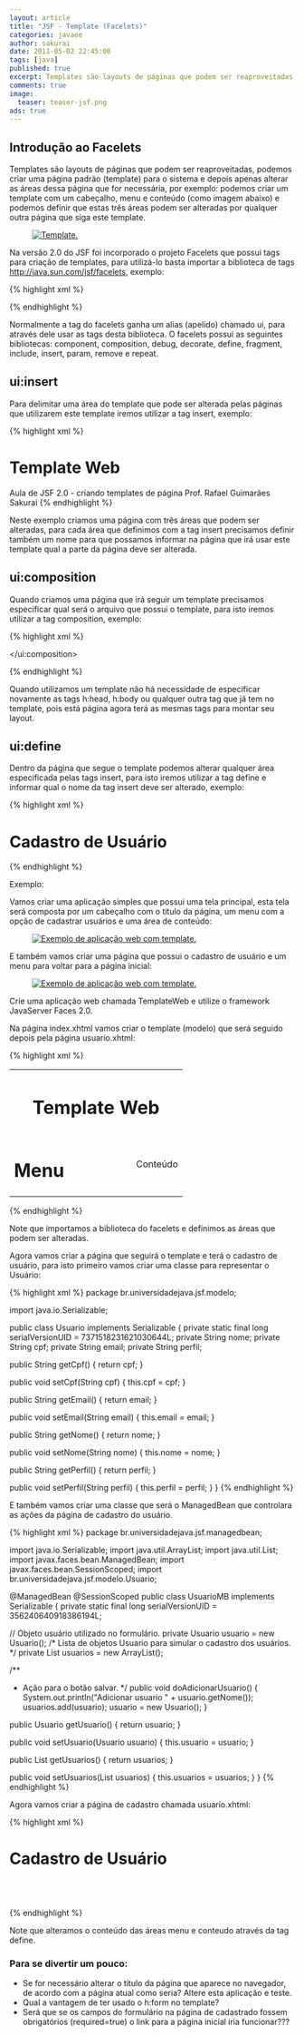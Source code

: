 ```yaml
---
layout: article
title: "JSF - Template (Facelets)"
categories: javaee
author: sakurai
date: 2011-05-02 22:45:00
tags: [java]
published: true
excerpt: Templates são layouts de páginas que podem ser reaproveitadas.
comments: true
image:
  teaser: teaser-jsf.png
ads: true
---
```


## Introdução ao Facelets

Templates são layouts de páginas que podem ser reaproveitadas, podemos criar uma página padrão (template) para o sistema e depois apenas alterar as áreas dessa página que for necessária, por exemplo: podemos criar um template com um cabeçalho, menu e conteúdo (como imagem abaixo) e podemos definir que estas três áreas podem ser alteradas por qualquer outra página que siga este template.

<figure>
    <a href="/images/2011-05-02-jsf-template-01.png"><img src="/images/2011-05-02-jsf-template-01.png" alt="Template."></a>
</figure>

Na versão 2.0 do JSF foi incorporado o projeto Facelets que possui tags para criação de templates, para utilizá-lo basta importar a biblioteca de tags http://java.sun.com/jsf/facelets, exemplo:

{% highlight xml %}
<html xmlns="http://www.w3.org/1999/xhtml"
      xmlns:h="http://java.sun.com/jsf/html"
      xmlns:ui="http://java.sun.com/jsf/facelets">

</html>
{% endhighlight %}

Normalmente a tag do facelets ganha um alias (apelido) chamado ui, para através dele usar as tags desta biblioteca. O facelets possui as seguintes bibliotecas: component, composition, debug, decorate, define, fragment, include, insert, param, remove e repeat.

## ui:insert

Para delimitar uma área do template que pode ser alterada pelas páginas que utilizarem este template iremos utilizar a tag insert, exemplo:

{% highlight xml %}
<html xmlns="http://www.w3.org/1999/xhtml"
      xmlns:h="http://java.sun.com/jsf/html"
      xmlns:ui="http://java.sun.com/jsf/facelets">
  <h:head>
    <title>JSF 2.0 - Exemplo de template</title>
  </h:head>
  <h:body>
    <ui:insert name="cabecalho">
      <h1>Template Web</h1>
    </ui:insert>
    <ui:insert name="conteudo">
      Aula de JSF 2.0 - criando templates de página
    </ui:insert>
    <ui:insert name="rodape">
      Prof. Rafael Guimarães Sakurai
    </ui:insert>
  </h:body>
</html>
{% endhighlight %}

Neste exemplo criamos uma página com três áreas que podem ser alteradas, para cada área que definimos com a tag insert precisamos definir também um nome para que possamos informar na página que irá usar este template qual a parte da página deve ser alterada.

## ui:composition

Quando criamos uma página que irá seguir um template precisamos especificar qual será o arquivo que possui o template, para isto iremos utilizar a tag composition, exemplo:

{% highlight xml %}
<html xmlns="http://www.w3.org/1999/xhtml"
      xmlns:h="http://java.sun.com/jsf/html"
      xmlns:ui="http://java.sun.com/jsf/facelets">
  <ui:composition template="/principal.xhtml">

  </ui:composition>
</html>
{% endhighlight %}

Quando utilizamos um template não há necessidade de especificar novamente as tags h:head, h:body ou qualquer outra tag que já tem no template, pois está página agora terá as mesmas tags para montar seu layout.

## ui:define

Dentro da página que segue o template podemos alterar qualquer área especificada pelas tags insert, para isto iremos utilizar a tag define e informar qual o nome da tag insert deve ser alterado, exemplo:

{% highlight xml %}
<html xmlns="http://www.w3.org/1999/xhtml"
      xmlns:h="http://java.sun.com/jsf/html"
      xmlns:ui="http://java.sun.com/jsf/facelets">
  <ui:composition template="/principal.xhtml">
    <ui:define name="conteudo">
      <h1>Cadastro de Usuário</h1>
    </ui:define>
  </ui:composition>
</html>
{% endhighlight %}

Exemplo:

Vamos criar uma aplicação simples que possui uma tela principal, esta tela será composta por um cabeçalho com o título da página, um menu com a opção de cadastrar usuários e uma área de conteúdo:

<figure>
    <a href="/images/2011-05-02-jsf-template-02.png"><img src="/images/2011-05-02-jsf-template-02.png" alt="Exemplo de aplicação web com template."></a>
</figure>

E também vamos criar uma página que possui o cadastro de usuário e um menu para voltar para a página inicial:

<figure>
    <a href="/images/2011-05-02-jsf-template-03.png"><img src="/images/2011-05-02-jsf-template-03.png" alt="Exemplo de aplicação web com template."></a>
</figure>

Crie uma aplicação web chamada TemplateWeb e utilize o framework JavaServer Faces 2.0.

Na página index.xhtml vamos criar o template (modelo) que será seguido depois pela página usuario.xhtml:

{% highlight xml %}
<?xml version='1.0' encoding='UTF-8' ?>
<!DOCTYPE html PUBLIC "-//W3C//DTD XHTML 1.0 Transitional//EN" "http://www.w3.org/TR/xhtml1/DTD/xhtml1-transitional.dtd">
<html xmlns="http://www.w3.org/1999/xhtml"
      xmlns:h="http://java.sun.com/jsf/html"
      xmlns:ui="http://java.sun.com/jsf/facelets">
  <h:head>
    <title>Template Web</title>
  </h:head>
  <h:body>
    <h:form id="form">
      <table width="100%">
        <tr>
          <td colspan="2" align="center">
            <ui:insert name="cabecalho">
              <h1>Template Web</h1>
            </ui:insert>
          </td>
        </tr>
        <tr>
          <td width="200px" valign="top">
            <ui:insert name="menu">
              <h1>Menu</h1>
              <h:panelGrid columns="1">
                <h:commandLink value="Cadastro de Usuário" action="usuario.xhtml"/>
              </h:panelGrid>
            </ui:insert>
          </td>
          <td>
            <ui:insert name="conteudo">
              Conteúdo
            </ui:insert>
          </td>
        </tr>
      </table>
    </h:form>
  </h:body>
</html>
{% endhighlight %}

Note que importamos a biblioteca do facelets e definimos as áreas que podem ser alteradas.

Agora vamos criar a página que seguirá o template e terá o cadastro de usuário, para isto primeiro vamos criar uma classe para representar o Usuário:

{% highlight xml %}
package br.universidadejava.jsf.modelo;

import java.io.Serializable;

public class Usuario implements Serializable {
  private static final long serialVersionUID = 7371518231621030644L;
  private String nome;
  private String cpf;
  private String email;
  private String perfil;

  public String getCpf() {
    return cpf;
  }

  public void setCpf(String cpf) {
    this.cpf = cpf;
  }

  public String getEmail() {
    return email;
  }

  public void setEmail(String email) {
    this.email = email;
  }

  public String getNome() {
    return nome;
  }

  public void setNome(String nome) {
    this.nome = nome;
  }

  public String getPerfil() {
    return perfil;
  }

  public void setPerfil(String perfil) {
    this.perfil = perfil;
  }
}
{% endhighlight %}

E também vamos criar uma classe que será o ManagedBean que controlara as ações da página de cadastro do usuário.

{% highlight xml %}
package br.universidadejava.jsf.managedbean;

import java.io.Serializable;
import java.util.ArrayList;
import java.util.List;
import javax.faces.bean.ManagedBean;
import javax.faces.bean.SessionScoped;
import br.universidadejava.jsf.modelo.Usuario;

@ManagedBean
@SessionScoped
public class UsuarioMB implements Serializable {
  private static final long serialVersionUID = 356240640918386194L;

  // Objeto usuário utilizado no formulário.
  private Usuario usuario = new Usuario();
  /* Lista de objetos Usuario para simular o cadastro dos
     usuários. */
  private List<Usuario> usuarios = new ArrayList<Usuario>();

  /**
   * Ação para o botão salvar.
   */
  public void doAdicionarUsuario() {
    System.out.println("Adicionar usuario " + usuario.getNome());
    usuarios.add(usuario);
    usuario = new Usuario();
  }

  public Usuario getUsuario() {
    return usuario;
  }

  public void setUsuario(Usuario usuario) {
    this.usuario = usuario;
  }

  public List<Usuario> getUsuarios() {
    return usuarios;
  }

  public void setUsuarios(List<Usuario> usuarios) {
    this.usuarios = usuarios;
  }
}
{% endhighlight %}

Agora vamos criar a página de cadastro chamada usuario.xhtml:

{% highlight xml %}
<?xml version='1.0' encoding='UTF-8' ?>
<!DOCTYPE html PUBLIC "-//W3C//DTD XHTML 1.0 Transitional//EN" "http://www.w3.org/TR/xhtml1/DTD/xhtml1-transitional.dtd">
<html xmlns="http://www.w3.org/1999/xhtml"
      xmlns:h="http://java.sun.com/jsf/html"
      xmlns:ui="http://java.sun.com/jsf/facelets"
      xmlns:f="http://java.sun.com/jsf/core">
  <ui:composition template="/index.xhtml">
    <ui:define name="menu">
      <h:commandLink value="Inicio"  action="/index.xhtml"/>
    </ui:define>
    <ui:define name="conteudo">
      <h1>Cadastro de Usuário</h1>
      <h:panelGrid id="dadosUsuario" columns="2">
        <h:outputText id="nomeText" value="Nome:"/>
        <h:inputText id="nome" label="Nome" value="#{usuarioMB.usuario.nome}" maxlength="200" size="100"/>
        <h:outputText id="cpfText" value="CPF:"/>
        <h:inputText id="cpf" label="CPF" value="#{usuarioMB.usuario.cpf}" maxlength="14" size="20"/>
        <h:outputText id="emailText" value="Email:"/>
        <h:inputText id="email" label="Email" value="#{usuarioMB.usuario.email}" maxlength="50" size="50"/>
        <h:outputText id="perfilText" value="Perfil:"/>
        <h:selectOneMenu id="perfil" label="Perfil" value="#{usuarioMB.usuario.perfil}">
          <f:selectItem itemLabel="Administrador" itemValue="Administrador"/>
          <f:selectItem itemLabel="Supervisor" itemValue="Supervisor"/>
          <f:selectItem itemLabel="Vendedor" itemValue="Vendedor"/>
        </h:selectOneMenu>
      </h:panelGrid>
      <br/>
      <h:commandButton id="salvar" value="Salvar" actionListener="#{usuarioMB.doAdicionarUsuario}" >
        <f:ajax execute="@form" render="usuarios dadosUsuario" />
      </h:commandButton>
      <br/><br/>
      <h:dataTable id="usuarios" value="#{usuarioMB.usuarios}" var="usuario">
        <h:column>
          <f:facet name="header">
            <h:outputText id="columnNome" value="Nome"/>
          </f:facet>
          <h:outputText id="nomeUsuario" value="#{usuario.nome}"/>
        </h:column>
        <h:column>
          <f:facet name="header">
            <h:outputText id="columnCPF" value="CPF"/>
          </f:facet>
          <h:outputText id="cpfUsuario" value="#{usuario.cpf}"/>
        </h:column>
        <h:column>
          <f:facet name="header">
            <h:outputText id="columnEmail" value="Email"/>
          </f:facet>
          <h:outputText id="emailUsuario" value="#{usuario.email}"/>
        </h:column>
        <h:column>
          <f:facet name="header">
            <h:outputText id="columnPerfil" value="Perfil"/>
          </f:facet>
          <h:outputText id="perfilUsuario" value="#{usuario.perfil}"/>
        </h:column>
      </h:dataTable>
    </ui:define>
  </ui:composition>
</html>
{% endhighlight %}

Note que alteramos o conteúdo das áreas menu e conteudo através da tag define.

### Para se divertir um pouco:

* Se for necessário alterar o titulo da página que aparece no navegador, de acordo com a página atual como seria? Altere esta aplicação e teste.
* Qual a vantagem de ter usado o h:form no template?
* Será que se os campos do formulário na página de cadastrado fossem obrigatórios (required=true) o link para a página inicial iria funcionar???
